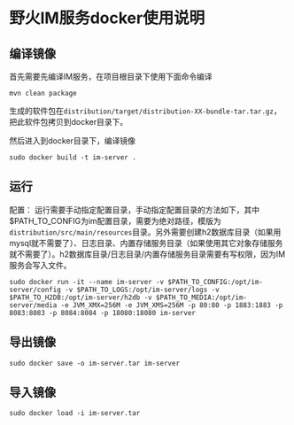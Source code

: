 # 野火IM服务docker使用说明

## 编译镜像
首先需要先编译IM服务，在项目根目录下使用下面命令编译
```
mvn clean package
```
生成的软件包在```distribution/target/distribution-XX-bundle-tar.tar.gz```，把此软件包拷贝到docker目录下。

然后进入到docker目录下，编译镜像
```
sudo docker build -t im-server .
```

## 运行
配置：
运行需要手动指定配置目录，手动指定配置目录的方法如下，其中$PATH_TO_CONFIG为im配置目录，需要为绝对路径，模版为```distribution/src/main/resources```目录。另外需要创建h2数据库目录（如果用mysql就不需要了）、日志目录、内置存储服务目录（如果使用其它对象存储服务就不需要了）。h2数据库目录/日志目录/内置存储服务目录需要有写权限，因为IM服务会写入文件。
```
sudo docker run -it --name im-server -v $PATH_TO_CONFIG:/opt/im-server/config -v $PATH_TO_LOGS:/opt/im-server/logs -v $PATH_TO_H2DB:/opt/im-server/h2db -v $PATH_TO_MEDIA:/opt/im-server/media -e JVM_XMX=256M -e JVM_XMS=256M -p 80:80 -p 1883:1883 -p 8083:8083 -p 8084:8084 -p 18080:18080 im-server
```

## 导出镜像
```
sudo docker save -o im-server.tar im-server
```

## 导入镜像
```
sudo docker load -i im-server.tar
```
